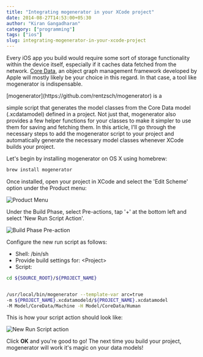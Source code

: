 ```yaml
---
title: "Integrating mogenerator in your XCode project"
date: 2014-08-27T14:53:00+05:30
author: "Kiran Gangadharan"
category: ["programming"]
tags: ["ios"]
slug: integrating-mogenerator-in-your-xcode-project
---
```


Every iOS app you build would require some sort of storage functionality
within the device itself, especially if it caches data fetched from the
network. [Core
Data](https://developer.apple.com/library/mac/documentation/Cocoa/Conceptual/CoreData/cdProgrammingGuide.html),
an object graph management framework developed by Apple will mostly
likely be your choice in this regard. In that case, a tool like
mogenerator is indispensable.
<!--more-->[mogenerator](https://github.com/rentzsch/mogenerator) is a
simple script that generates the model classes from the Core Data model
(.xcdatamodel) defined in a project. Not just that, mogenerator also
provides a few helper functions for your classes to make it simpler to
use them for saving and fetching them. In this article, I'll go through
the necessary steps to add the mogenerator script to your project and
automatically generate the necessary model classes whenever XCode builds
your project.

Let's begin by installing mogenerator on OS X using homebrew:

```bash
brew install mogenerator
```

Once installed, open your project in XCode and select the 'Edit Scheme'
option under the Product menu:

![Product
Menu](https://www.evernote.com/shard/s101/sh/71a6ab30-6ffd-4a14-a704-3d5616234b0d/b928625b2dbed0348a19c50f1ab15800/deep/0/Scheme-and-Product.png)

Under the Build Phase, select Pre-actions, tap '+' at the bottom left
and select 'New Run Script Action'.

![Build Phase
Pre-action](https://www.evernote.com/shard/s101/sh/b6786609-61fb-40e5-a97b-49957acc72bb/353e986691aea79ce4e56ed618acb6c9/deep/0/OtherViews-and-PhotoData---ArchiveReadingTests.m.png)

Configure the new run script as follows:
- Shell: <span
class="lang:default decode:true crayon-inline">/bin/sh</span>
- Provide build settings for: <span
class="lang:default decode:true crayon-inline">\<Project\></span>
- Script:


```bash
cd ${SOURCE_ROOT}/${PROJECT_NAME}


/usr/local/bin/mogenerator --template-var arc=true
-m ${PROJECT_NAME}.xcdatamodeld/${PROJECT_NAME}.xcdatamodel
-M Model/CoreData/Machine -H Model/CoreData/Human
```

This is how your script action should look like:

![New Run Script
action](https://www.evernote.com/shard/s101/sh/58e8760b-21ef-4b23-8500-5d723f5015bb/efa9bb6b77b2d648f8839040252ac0ba/deep/0/Screenshot-27-08-14-14-35.png)

Click <strong>OK</strong> and you're
good to go! The next time you build your project, mogenerator will work
it's magic on your data models!
